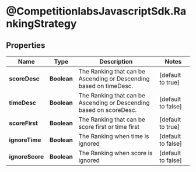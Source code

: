 # @CompetitionlabsJavascriptSdk.RankingStrategy

## Properties

Name | Type | Description | Notes
------------ | ------------- | ------------- | -------------
**scoreDesc** | **Boolean** | The Ranking that can be Ascending or Descending based on timeDesc. | [default to true]
**timeDesc** | **Boolean** | The Ranking that can be Ascending or Descending based on scoreDesc. | [default to false]
**scoreFirst** | **Boolean** | The Ranking that can be score first or time first | [default to true]
**ignoreTime** | **Boolean** | The Ranking when time is ignored | [default to false]
**ignoreScore** | **Boolean** | The Ranking when score is ignored | [default to false]



